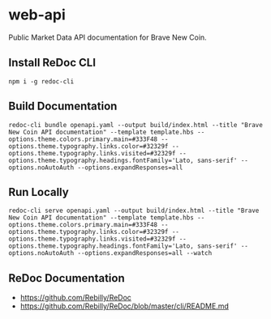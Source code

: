# web-api
Public Market Data API documentation for Brave New Coin.

## Install ReDoc CLI
```
npm i -g redoc-cli
```

## Build Documentation
```
redoc-cli bundle openapi.yaml --output build/index.html --title "Brave New Coin API documentation" --template template.hbs --options.theme.colors.primary.main=#333F48 --options.theme.typography.links.color=#32329f --options.theme.typography.links.visited=#32329f --options.theme.typography.headings.fontFamily='Lato, sans-serif' --options.noAutoAuth --options.expandResponses=all
```

## Run Locally
```
redoc-cli serve openapi.yaml --output build/index.html --title "Brave New Coin API documentation" --template template.hbs --options.theme.colors.primary.main=#333F48 --options.theme.typography.links.color=#32329f --options.theme.typography.links.visited=#32329f --options.theme.typography.headings.fontFamily='Lato, sans-serif' --options.noAutoAuth --options.expandResponses=all --watch
```

## ReDoc Documentation
* https://github.com/Rebilly/ReDoc
* https://github.com/Rebilly/ReDoc/blob/master/cli/README.md
